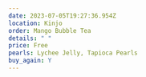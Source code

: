 ```yaml
---
date: 2023-07-05T19:27:36.954Z
location: Kinjo
order: Mango Bubble Tea
details: " "
price: Free
pearls: Lychee Jelly, Tapioca Pearls
buy_again: Y
---
```

